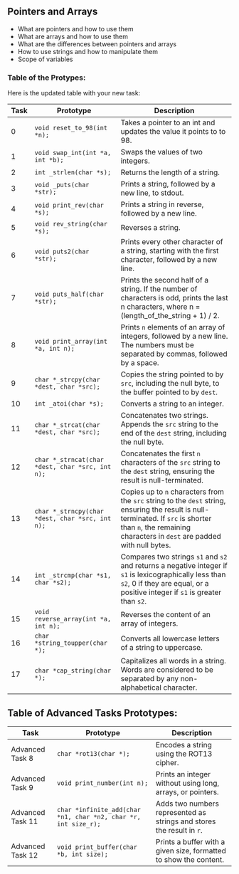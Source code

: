 ## Pointers and Arrays

* What are pointers and how to use them
* What are arrays and how to use them
* What are the differences between pointers and arrays
* How to use strings and how to manipulate them
* Scope of variables

### Table of the Protypes: 

Here is the updated table with your new task:

| Task | Prototype | Description |
|------|-----------|-------------|
| 0 | `void reset_to_98(int *n);` | Takes a pointer to an int and updates the value it points to to 98. |
| 1 | `void swap_int(int *a, int *b);` | Swaps the values of two integers. |
| 2 | `int _strlen(char *s);` | Returns the length of a string. |
| 3 | `void _puts(char *str);` | Prints a string, followed by a new line, to stdout. |
| 4 | `void print_rev(char *s);` | Prints a string in reverse, followed by a new line. |
| 5 | `void rev_string(char *s);` | Reverses a string. |
| 6 | `void puts2(char *str);` | Prints every other character of a string, starting with the first character, followed by a new line. |
| 7 | `void puts_half(char *str);` | Prints the second half of a string. If the number of characters is odd, prints the last n characters, where n = (length_of_the_string + 1) / 2. |
| 8 | `void print_array(int *a, int n);` | Prints `n` elements of an array of integers, followed by a new line. The numbers must be separated by commas, followed by a space. |
| 9 | `char *_strcpy(char *dest, char *src);` | Copies the string pointed to by `src`, including the null byte, to the buffer pointed to by `dest`. |
| 10 | `int _atoi(char *s);` | Converts a string to an integer. |
| 11 | `char *_strcat(char *dest, char *src);` | Concatenates two strings. Appends the `src` string to the end of the `dest` string, including the null byte. |
| 12 | `char *_strncat(char *dest, char *src, int n);` | Concatenates the first `n` characters of the `src` string to the `dest` string, ensuring the result is null-terminated. |
| 13 | `char *_strncpy(char *dest, char *src, int n);` | Copies up to `n` characters from the `src` string to the `dest` string, ensuring the result is null-terminated. If `src` is shorter than `n`, the remaining characters in `dest` are padded with null bytes. |
| 14 | `int _strcmp(char *s1, char *s2);` | Compares two strings `s1` and `s2` and returns a negative integer if `s1` is lexicographically less than `s2`, 0 if they are equal, or a positive integer if `s1` is greater than `s2`. |
| 15 | `void reverse_array(int *a, int n);` | Reverses the content of an array of integers. |
| 16 | `char *string_toupper(char *);` | Converts all lowercase letters of a string to uppercase. |
| 17 | `char *cap_string(char *);` | Capitalizes all words in a string. Words are considered to be separated by any non-alphabetical character. |



## Table of Advanced Tasks Prototypes:

| Task           | Prototype                                      | Description                                                    |
|----------------|------------------------------------------------|----------------------------------------------------------------|
| Advanced Task 8 | `char *rot13(char *);`                         | Encodes a string using the ROT13 cipher.                       |
| Advanced Task 9 | `void print_number(int n);`                    | Prints an integer without using long, arrays, or pointers.     |
| Advanced Task 11 | `char *infinite_add(char *n1, char *n2, char *r, int size_r);` | Adds two numbers represented as strings and stores the result in `r`. |
| Advanced Task 12 | `void print_buffer(char *b, int size);`        | Prints a buffer with a given size, formatted to show the content. |

